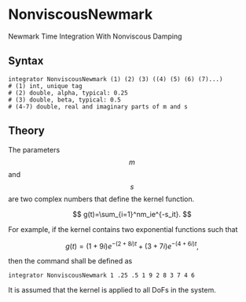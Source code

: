 # NonviscousNewmark

Newmark Time Integration With Nonviscous Damping

## Syntax

```
integrator NonviscousNewmark (1) (2) (3) ((4) (5) (6) (7)...)
# (1) int, unique tag
# (2) double, alpha, typical: 0.25
# (3) double, beta, typical: 0.5
# (4-7) double, real and imaginary parts of m and s
```

## Theory

The parameters $$m$$ and $$s$$ are two complex numbers that define the kernel function.

$$
g(t)=\sum_{i=1}^nm_ie^{-s_it}.
$$

For example, if the kernel contains two exponential functions such that

$$
g(t)=(1+9i)e^{-(2+8i)t}+(3+7i)e^{-(4+6i)t},
$$

then the command shall be defined as

```text
integrator NonviscousNewmark 1 .25 .5 1 9 2 8 3 7 4 6
```

It is assumed that the kernel is applied to all DoFs in the system.
